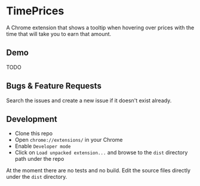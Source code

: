 # TimePrices
A Chrome extension that shows a tooltip when hovering over prices with the time that will take you to earn that amount.

## Demo
TODO

## Bugs & Feature Requests
Search the issues and create a new issue if it doesn't exist already.

## Development
* Clone this repo
* Open `chrome://extensions/` in your Chrome
* Enable `Developer mode`
* Click on `Load unpacked extension...` and browse to the `dist` directory path under the repo

At the moment there are no tests and no build. Edit the source files directly under the `dist` directory.
